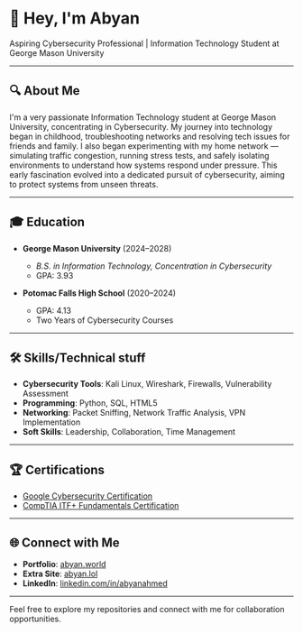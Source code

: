 # 👋 Hey, I'm Abyan

Aspiring Cybersecurity Professional | Information Technology Student at George Mason University

---

## 🔍 About Me

I'm a very passionate Information Technology student at George Mason University, concentrating in Cybersecurity. My journey into technology began in childhood, troubleshooting networks and resolving tech issues for friends and family. I also began  experimenting with my home network — simulating traffic congestion, running stress tests, and safely isolating environments to understand how systems respond under pressure. This early fascination evolved into a dedicated pursuit of cybersecurity, aiming to protect systems from unseen threats.

---

## 🎓 Education

- **George Mason University** (2024–2028)
  - *B.S. in Information Technology, Concentration in Cybersecurity*
  - GPA: 3.93

- **Potomac Falls High School** (2020–2024)
  - GPA: 4.13
  - Two Years of Cybersecurity Courses

---

## 🛠️ Skills/Technical stuff

- **Cybersecurity Tools**: Kali Linux, Wireshark, Firewalls, Vulnerability Assessment
- **Programming**: Python, SQL, HTML5
- **Networking**: Packet Sniffing, Network Traffic Analysis, VPN Implementation
- **Soft Skills**: Leadership, Collaboration, Time Management

---

## 🏆 Certifications

- [Google Cybersecurity Certification](https://www.credly.com/badges/e8e2bc05-db56-4383-a80b-d28dab55fef1/linked_in_profile)
- [CompTIA ITF+ Fundamentals Certification](https://www.credly.com/badges/f74d6bc7-0038-42b7-a674-cba3498f882e/linked_in_profile)


---

## 🌐 Connect with Me

- **Portfolio**: [abyan.world](https://abyan.world)
- **Extra Site**: [abyan.lol](https://abyan.lol)
- **LinkedIn**: [linkedin.com/in/abyanahmed](https://www.linkedin.com/in/abyanahmed)

---

Feel free to explore my repositories and connect with me for collaboration opportunities.
